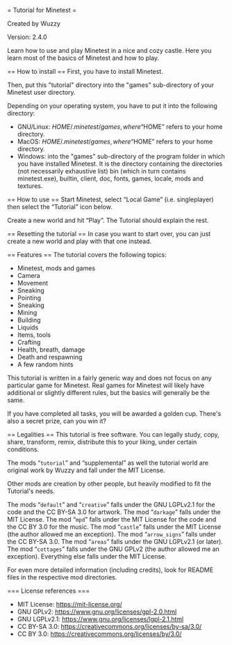 = Tutorial for Minetest =

Created by Wuzzy

Version: 2.4.0

Learn how to use and play Minetest in a nice and cozy castle. Here you learn most of the basics of Minetest and how to play.

== How to install ==
First, you have to install Minetest.

Then, put this "tutorial" directory into the "games" sub-directory of your Minetest user directory.

Depending on your operating system, you have to put it into the following directory:

* GNU/Linux: $HOME/.minetest/games, where “$HOME” refers to your home directory.
* MacOS: $HOME/.minetest/games, where “$HOME” refers to your home directory.
* Windows: into the "games" sub-directory of the program folder in which you have installed Minetest. It is the directory containing the directories (not necessarily exhaustive list) bin (which in turn contains minetest.exe), builtin, client, doc, fonts, games, locale, mods and textures. 


== How to use ==
Start Minetest, select “Local Game” (i.e. singleplayer) then select the “Tutorial” icon below.

Create a new world and hit “Play”. The Tutorial should explain the rest.

== Resetting the tutorial ==
In case you want to start over, you can just create a new world and play with that one instead.

== Features ==
The tutorial covers the following topics:

* Minetest, mods and games
* Camera
* Movement
* Sneaking
* Pointing
* Sneaking
* Mining
* Building
* Liquids
* Items, tools
* Crafting
* Health, breath, damage
* Death and respawning
* A few random hints

This tutorial is written in a fairly generic way and does not focus on any particular game for Minetest. Real games for Minetest will likely have additional or slightly different rules, but the basics will generally be the same.

If you have completed all tasks, you will be awarded a golden cup.
There's also a secret prize, can you win it?


== Legalities ==
This tutorial is free software. You can legally study, copy, share, transform, remix, distribute this to your liking, under certain conditions.

The mods “`tutorial`” and “supplemental” as well the tutorial world are original work by Wuzzy and fall under the MIT License.

Other mods are creation by other people, but heavily modified to fit the Tutorial's needs.

The mods “`default`” and “`creative`” falls under the GNU LGPLv2.1 for the code and the CC BY-SA 3.0 for artwork.
The mod “`darkage`” falls under the MIT License.
The mod “`mpd`” falls under the MIT License for the code and the CC BY 3.0 for the music.
The mod “`castle`” falls under the MIT License (the author allowed me an exception).
The mod “`arrow_signs`” falls under the CC BY-SA 3.0.
The mod “`areas`” falls under the GNU LGPLv2.1 (or later). 
The mod “`cottages`” falls under the GNU GPLv2 (the author allowed me an exception).
Everything else falls under the MIT License.

For even more detailed information (including credits), look for README files in the respective mod directories.

=== License references ===
* MIT License: https://mit-license.org/
* GNU GPLv2: https://www.gnu.org/licenses/gpl-2.0.html
* GNU LGPLv2.1: https://www.gnu.org/licenses/lgpl-2.1.html
* CC BY-SA 3.0: https://creativecommons.org/licenses/by-sa/3.0/
* CC BY 3.0: https://creativecommons.org/licenses/by/3.0/
